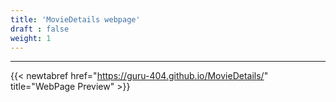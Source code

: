 ```yaml
---
title: 'MovieDetails webpage'
draft : false
weight: 1
---
```


---

{{< newtabref  href="https://guru-404.github.io/MovieDetails/" title="WebPage Preview" >}}